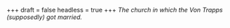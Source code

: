 
+++
draft = false
headless = true
+++
_The church in which the Von Trapps (supposedly) got married._
